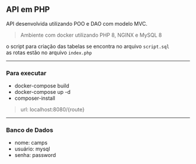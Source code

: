 ## API em PHP

API desenvolvida utilizando POO e DAO com modelo MVC.  

> Ambiente com docker utilizando PHP 8, NGINX e MySQL 8

o script para criação das tabelas se encontra no arquivo `script.sql`  
as rotas estão no arquivo `index.php`

---

### Para executar
- docker-compose build
- docker-compose up -d
- composer-install

> url: localhost:8080/{route}

---

### Banco de Dados
- nome: camps
- usuário: mysql
- senha: password